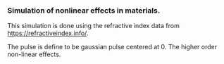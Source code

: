 ### Simulation of nonlinear effects in materials.

This simulation is done using the refractive index data from  https://refractiveindex.info/.

The pulse is define to be gaussian pulse centered at 0. 
The higher order non-linear effects.


